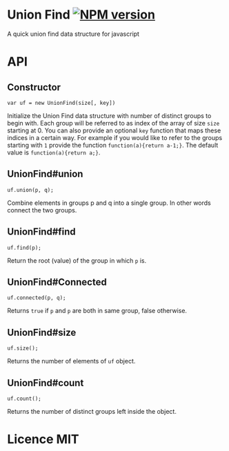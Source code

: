 Union Find [![NPM version](https://badge.fury.io/js/unionfind.png)](http://badge.fury.io/js/unionfind) 
==========

A quick union find data structure for javascript


# API

## Constructor
```
var uf = new UnionFind(size[, key])
```
Initialize the Union Find data structure with number of distinct groups to begin with. Each group will be referred to as index of the array of size `size` starting at 0. You can also provide an optional `key` function that maps these indices in a certain way. For example if you would like to refer to the groups starting with `1` provide the function `function(a){return a-1;}`. The default value is `function(a){return a;}`.

## UnionFind#union
```
uf.union(p, q);
```
Combine elements in groups p and q into a single group. In other words connect the two groups.

## UnionFind#find
```
uf.find(p);
```
Return the root (value) of the group in which `p` is.

## UnionFind#Connected
```
uf.connected(p, q);
```
Returns `true` if `p` and `p` are both in same group, false otherwise.

## UnionFind#size
```
uf.size();
```
Returns the number of elements of `uf` object.

## UnionFind#count
```
uf.count();
```
Returns the number of distinct groups left inside the object.

# Licence MIT
